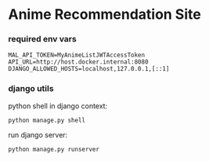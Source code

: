 # Anime Recommendation Site

### required env vars

```
MAL_API_TOKEN=MyAnimeListJWTAccessToken
API_URL=http://host.docker.internal:8080
DJANGO_ALLOWED_HOSTS=localhost,127.0.0.1,[::1]
```
### django utils

python shell in django context:

```shell
python manage.py shell
```

run django server:

```shell
python manage.py runserver
```

